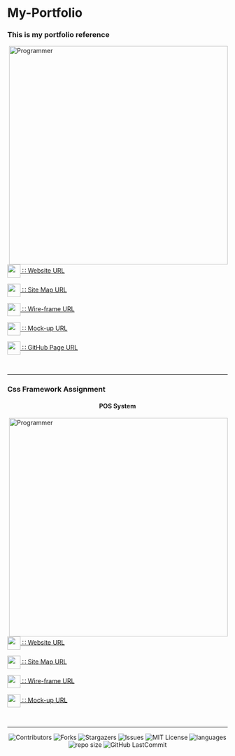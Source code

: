 # My-Portfolio

<h3 align="left">This is my portfolio reference</h3>
<p align="left">
  <img align="right" src="https://github.com/hansakagaa/My-Portfoliyo/blob/master/assets/images/png/portfolio-home-page.png" alt="Programmer" width="500">
    
  <a href="http://ashenhansaka.epizy.com/" target="_blank"><img align="center" src="https://github.com/hansakagaa/My-Portfoliyo/blob/master/assets/images/png/favicon.png" height="30" width="30" />  </a> <a href="http://ashenhansaka.epizy.com/" target="_blank" > ∷ Website URL </a><br>
  
  <a href="https://www.gloomaps.com" target="_blank"><img align="center" src="https://www.gloomaps.com/favicon.ico" height="30" width="30" />  </a> <a href="https://www.gloomaps.com/FhHQZ6RQ2l" target="_blank" > ∷ Site Map URL </a><br>
  
  <a href="https://wireframe.cc" target="_blank"><img align="center" src="https://wireframe.cc/favicon.ico" height="30" width="30" />  </a> <a href="https://wireframe.cc/ceHFJW" target="_blank" > ∷ Wire-frame URL </a><br>
  
  <a href="https://www.figma.com" target="_blank"><img align="center" src="https://www.vectorlogo.zone/logos/figma/figma-icon.svg" height="30" width="30" />  </a> <a href="https://www.figma.com/file/7vT31AKkYoYE7eh696Ak08/My-profile?node-id=143%3A9" target="_blank" > ∷ Mock-up URL </a><br>
  
  <a href="https://www.github.com" target="_blank"><img align="center" src="https://www.github.com/favicon.ico" height="30" width="30" />  </a> <a href="https://hansakagaa.github.io/My-Portfolio/" target="_blank" > ∷ GitHub Page URL </a><br>
  
</p>
<br>

---
<h3>Css Framework Assignment</h3>
<h4 align="center">POS System</h4>
<p align="left">
  <img align="right" src="https://qph.fs.quoracdn.net/main-qimg-fa7b4bdc3b2f73e749e5c2c646d4ae13" alt="Programmer" width="500">
    
  <a href="https://github.com/hansakagaa/My-Portfoliyo/blob/master/assignments/css/framework/pos/index.html" target="_blank"><img align="center" src="https://github.com/hansakagaa/My-Portfoliyo/blob/master/assignments/css/framework/pos/assets/images/favicon.png" height="30" width="30" />  </a> <a href="https://github.com/hansakagaa/My-Portfoliyo/blob/master/assignments/css/framework/pos/index.html" target="_blank" > ∷ Website URL </a><br>
  
  <a href="https://www.gloomaps.com" target="_blank"><img align="center" src="https://www.gloomaps.com/favicon.ico" height="30" width="30" />  </a> <a href="https://www.gloomaps.com/2xqNyTbhNq" target="_blank" > ∷ Site Map URL </a><br>
  
  <a href="https://wireframe.cc" target="_blank"><img align="center" src="https://wireframe.cc/favicon.ico" height="30" width="30" />  </a> <a href="https://wireframe.cc/" target="_blank" > ∷ Wire-frame URL </a><br>
  
  <a href="https://www.figma.com" target="_blank"><img align="center" src="https://www.vectorlogo.zone/logos/figma/figma-icon.svg" height="30" width="30" />  </a> <a href="https://www.figma.com/file/" target="_blank" > ∷ Mock-up URL </a><br>
  
</p>
<br>

---
<div align="center">

![Contributors](https://img.shields.io/github/contributors/hansakagaa/My-Portfolio?&labelColor=black&color=4cd137&style=for-the-badge)
![Forks](https://img.shields.io/github/forks/hansakagaa/My-Portfolio?&labelColor=black&color=0fb9b1&style=for-the-badge)
![Stargazers](https://img.shields.io/github/stars/hansakagaa/My-Portfolio?&labelColor=black&color=f7b731&style=for-the-badge)
![Issues](https://img.shields.io/github/issues/hansakagaa/My-Portfolio?&labelColor=black&color=EE5A24&style=for-the-badge)
![MIT License](https://img.shields.io/github/license/hansakagaa/My-Portfolio?&labelColor=black&color=FFC312&style=for-the-badge)
![languages](https://img.shields.io/github/languages/count/hansakagaa/My-Portfolio?color=ff3838&labelColor=black&style=for-the-badge)
![repo size](https://img.shields.io/github/repo-size/hansakagaa/My-Portfolio?label=Repo%20Size&style=for-the-badge&labelColor=black&color=0652DD)
![GitHub LastCommit](https://img.shields.io/github/last-commit/hansakagaa/My-Portfolio?logo=github&labelColor=black&color=d1d8e0&style=for-the-badge)
</div>
